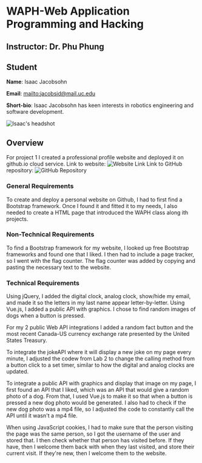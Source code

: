 # WAPH-Web Application Programming and Hacking

## Instructor: Dr. Phu Phung

## Student

**Name**: Isaac Jacobsohn

**Email**: [mailto:jacobsid@mail.uc.edu](jacobsid@mail.uc.edu)

**Short-bio**: Isaac Jacobsohn has keen interests in robotics engineering and software development.

![Isaac's headshot](assets/profile.jpg)

## Overview

For project 1 I created a professional profile website and deployed it on github.io cloud service.
Link to website: ![Website Link](https://isaacjacobsohn.github.io/)
Link to GitHub repository: ![GitHub Repository](https://github.com/IsaacJacobsohn/IsaacJacobsohn.github.io)

### General Requirements

To create and deploy a personal website on Github, I had to first find a Bootstrap framework. 
Once I found it and fitted it to my needs, I also needed to create a HTML page that introduced the WAPH class along ith projects.

### Non-Technical Requirements

To find a Bootstrap framework for my website, I looked up free Bootstrap frameworks and found one that I liked. I then had to include a page tracker, so I went with the flag counter. The flag counter was added by copying and pasting the necessary text to the website.

### Technical Requirements

Using jQuery, I added the digital clock, analog clock, show/hide my email, and made it so the letters in my last name appear letter-by-letter. 
Using Vue.js, I added a public API with graphics. I chose to find random images of dogs when a button is pressed.

For my 2 public Web API integrations I added a random fact button and the most recent Canada-US currency exchange rate presented by the United States Treasury. 

To integrate the jokeAPI where it will display a new joke on my page every minute, I adjusted the codew from Lab 2 to change the calling method from a button click to a set timer, similar to how the digital and analog clocks are updated.

To integrate a public API with graphics and display that image on my page, I first found an API that I liked, which was an API that would give a random photo of a dog. From that, I used Vue.js to make it so that when a button is pressed a new dog photo would be generated. I also had to check if the new dog photo was a mp4 file, so I adjusted the code to constantly call the API until it wasn't a mp4 file.

When using JavaScript cookies, I had to make sure that the person visiting the page was the same person, so I got the username of the user and stored that. I then check whether that person has visited before. If they have, then I welcome them back with when they last visited, and store their current visit. If they're new, then I welcome them to the website.
